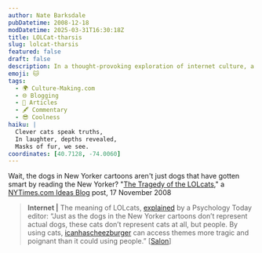 ```yaml
---
author: Nate Barksdale
pubDatetime: 2008-12-18
modDatetime: 2025-03-31T16:30:18Z
title: LOLCat-tharsis
slug: lolcat-tharsis
featured: false
draft: false
description: In a thought-provoking exploration of internet culture, a Psychology Today editor draws an intriguing parallel between LOLcats and the clever dogs in New Yorker cartoons.
emoji: 🐱
tags:
  - 🌍 Culture-Making.com
  - 🌐 Blogging
  - 📖 Articles
  - 🖋️ Commentary
  - 😎 Coolness
haiku: |
  Clever cats speak truths,  
  In laughter, depths revealed,  
  Masks of fur, we see.
coordinates: [40.7128, -74.0060]
---
```


Wait, the dogs in New Yorker cartoons aren't just dogs that have gotten smart by reading the New Yorker?
"[The Tragedy of the LOLcats](http://ideas.blogs.nytimes.com/2008/11/17/the-tragedy-of-the-lolcats/)," a [NYTimes.com Ideas Blog](http://ideas.blogs.nytimes.com/2008/11/17/the-tragedy-of-the-lolcats/) post, 17 November 2008

> **Internet |** The meaning of LOLcats, [explained](http://www.salon.com/mwt/feature/2008/11/15/pathos_lolcats/index.html) by a Psychology Today editor: “Just as the dogs in the New Yorker cartoons don’t represent actual dogs, these cats don’t represent cats at all, but people. By using cats, [icanhascheezburger](http://icanhascheezburger.com/) can access themes more tragic and poignant than it could using people.” [[Salon](http://www.salon.com/mwt/feature/2008/11/15/pathos_lolcats/index.html)]
